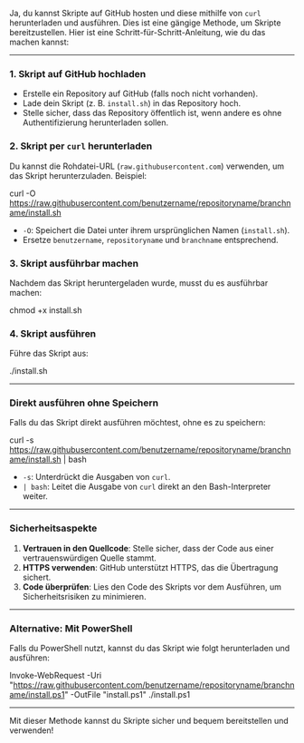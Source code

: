 Ja, du kannst Skripte auf GitHub hosten und diese mithilfe von `curl` herunterladen und ausführen. Dies ist eine gängige Methode, um Skripte bereitzustellen. Hier ist eine Schritt-für-Schritt-Anleitung, wie du das machen kannst:

---

### **1. Skript auf GitHub hochladen**

- Erstelle ein Repository auf GitHub (falls noch nicht vorhanden).
- Lade dein Skript (z. B. `install.sh`) in das Repository hoch.
- Stelle sicher, dass das Repository öffentlich ist, wenn andere es ohne Authentifizierung herunterladen sollen.

### **2. Skript per `curl` herunterladen**

Du kannst die Rohdatei-URL (`raw.githubusercontent.com`) verwenden, um das Skript herunterzuladen. Beispiel:

curl -O https://raw.githubusercontent.com/benutzername/repositoryname/branchname/install.sh

- `-O`: Speichert die Datei unter ihrem ursprünglichen Namen (`install.sh`).
- Ersetze `benutzername`, `repositoryname` und `branchname` entsprechend.

### **3. Skript ausführbar machen**

Nachdem das Skript heruntergeladen wurde, musst du es ausführbar machen:

chmod +x install.sh

### **4. Skript ausführen**

Führe das Skript aus:

./install.sh

---

### **Direkt ausführen ohne Speichern**

Falls du das Skript direkt ausführen möchtest, ohne es zu speichern:

curl -s https://raw.githubusercontent.com/benutzername/repositoryname/branchname/install.sh | bash

- `-s`: Unterdrückt die Ausgaben von `curl`.
- `| bash`: Leitet die Ausgabe von `curl` direkt an den Bash-Interpreter weiter.

---

### **Sicherheitsaspekte**

1. **Vertrauen in den Quellcode**: Stelle sicher, dass der Code aus einer vertrauenswürdigen Quelle stammt.
2. **HTTPS verwenden**: GitHub unterstützt HTTPS, das die Übertragung sichert.
3. **Code überprüfen**: Lies den Code des Skripts vor dem Ausführen, um Sicherheitsrisiken zu minimieren.

---

### **Alternative: Mit PowerShell**

Falls du PowerShell nutzt, kannst du das Skript wie folgt herunterladen und ausführen:

Invoke-WebRequest -Uri "https://raw.githubusercontent.com/benutzername/repositoryname/branchname/install.ps1" -OutFile "install.ps1"
./install.ps1

---

Mit dieser Methode kannst du Skripte sicher und bequem bereitstellen und verwenden!
